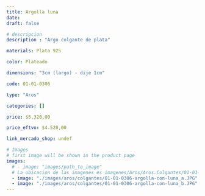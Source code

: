```yaml
---
title: Argolla luna
date: 
draft: false

# descripcion
description : "Argo colgante de plata"

materials: Plata 925

color: Plateado

dimensions: "3cm (largo) - dije 1cm"

code: 01-01-0306

type: "Aros"

categories: []

price: $5.320,00

price_eftvo: $4.520,00

link_mercado_shop: undef

# Images
# first image will be shown in the product page
images:
  # - image: "images/path_to_image"
  # La ubicacion de las imagenes es imagenes/Aros/Aros.Colgantes/01-01-0306-argolla-luna
  - image: "./images/aros/colgantes/01-01-0306-argolla-con-luna_a.JPG"
  - image: "./images/aros/colgantes/01-01-0306-argolla-con-luna_b.JPG"
---
```

